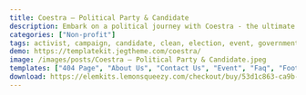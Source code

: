 ```yaml
---
title: Coestra – Political Party & Candidate
description: Embark on a political journey with Coestra - the ultimate choice for political parties and candidates. This Elementor Template Kit is meticulously designed to highlight your vision and values. Elevate your online presence seamlessly, engaging supporters with a compelling site. Empower your campaign with Coestra and connect with voters effectively.
categories: ["Non-profit"]
tags: activist, campaign, candidate, clean, election, event, government, modern, municipal, political, political campaign, political party, politician, professional, voting
demo: https://templatekit.jegtheme.com/coestra/
image: /images/posts/Coestra – Political Party & Candidate.jpeg
templates: ["404 Page", "About Us", "Contact Us", "Event", "Faq", "Footer", "Gallery", "Global", "Header", "Home", "Metform Contact Us", "Metform Join Form", "News", "Single Post", "Team"]
download: https://elemkits.lemonsqueezy.com/checkout/buy/53d1c863-ca9b-435d-9907-df2d3e558b72
---
```


